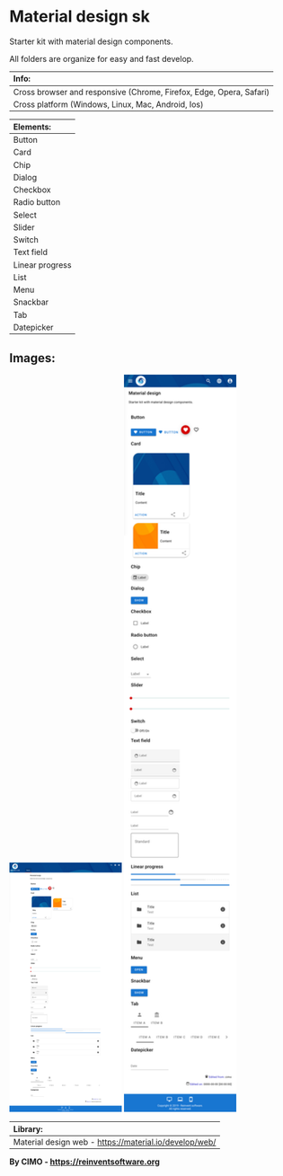 Material design sk
==============

Starter kit with material design components.

All folders are organize for easy and fast develop.

| Info: |
|:---|
| Cross browser and responsive (Chrome, Firefox, Edge, Opera, Safari) |
| Cross platform (Windows, Linux, Mac, Android, Ios) |

| Elements: |
|:---|
| Button |
| Card |
| Chip |
| Dialog |
| Checkbox |
| Radio button |
| Select |
| Slider |
| Switch |
| Text field |
| Linear progress |
| List |
| Menu |
| Snackbar |
| Tab |
| Datepicker |

## Images:
<img src="screenshots/1.png" width="200" alt="1.png"/>
<img src="screenshots/2.png" width="200" alt="2.png"/>

| Library: |
|:---|
| Material design web - https://material.io/develop/web/ |

<b>By CIMO - https://reinventsoftware.org</b>
